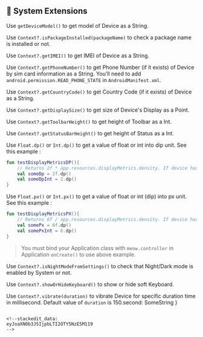 ## 🚂 System Extensions

Use `getDeviceModel()` to get model of Device as a String.

Use `Context?.isPackageInstalled(packageName)` to check a package name is installed or not. 

Use `Context?.getIMEI()` to get IMEI of Device as a String.

Use `Context?.getPhoneNumber()` to get Phone Number (if it exists) of Device by sim card information as a String. You'll need to add `android.permission.READ_PHONE_STATE` in `AndroidManifest.xml`.

Use `Context?.getCountryCode()` to get Country Code (if it exists) of Device as a String.

Use `Context?.getDisplaySize()` to get size of Device's Display as a Point.

Use `Context?.getToolbarHeight()` to get height of Toolbar as a Int.

Use `Context?.getStatusBarHeight()` to get height of Status as a Int.

Use `Float.dp()` or `Int.dp()` to get a value of float or int into dip unit. See this example :
```kotlin
fun testDisplayMetricsDP(){
    // Returns 2f * app.resources.displayMetrics.density. If device has xxhdpi density (factor = 3) , the value of `someDp` will be `6f`.
    val someDp = 2f.dp()
    val someDpInt = 2.dp()
}
```
Use `Float.px()` or `Int.px()` to get a value of float or int (dip) into px unit. See this example :
```kotlin
fun testDisplayMetricsPX(){
    // Returns 6f / app.resources.displayMetrics.density. If device has xxhdpi density (factor = 3) , the value of `someDp` will be `2f`.
    val somePx = 6f.dp()
    val somePxInt = 6.dp()
}
```  
> You must bind your Application class with `meow.controller` in Application `onCreate()` to use above example.

Use `Context?.isNightModeFromSettings()` to check that Night/Dark mode is enabled by System or not.

Use `Context?.showOrHideKeyboard()` to show or hide soft Keyboard.

Use `Context?.vibrate(duration)` to vibrate Device for specific duration time in millisecond. Default value of `duration` is 150.second: SomeString
}
```

<!--stackedit_data:
eyJoaXN0b3J5IjpbLTI2OTY5NzE5M119
-->